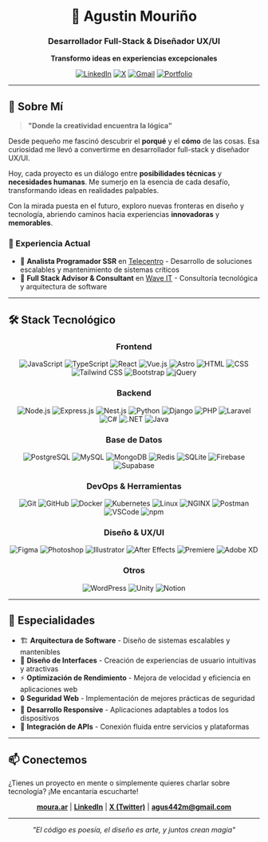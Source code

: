 <div align="center">
  
  # 🚀 Agustin Mouriño
  
  ### Desarrollador Full-Stack & Diseñador UX/UI
  
  **Transformo ideas en experiencias excepcionales**
  
  [![LinkedIn](https://img.shields.io/badge/LinkedIn-0077B5?style=for-the-badge&logo=linkedin&logoColor=white)](http://go.moura.ar/lk)
  [![X](https://img.shields.io/badge/X-000000?style=for-the-badge&logo=x&logoColor=white)](http://go.moura.ar/x)
  [![Gmail](https://img.shields.io/badge/Gmail-D14836?style=for-the-badge&logo=gmail&logoColor=white)](http://go.moura.ar/gm)
  [![Portfolio](https://img.shields.io/badge/Portfolio-FFD700?style=for-the-badge&logo=firefox&logoColor=black)](https://moura.ar)
  
</div>

---

## 🌟 Sobre Mí

> **"Donde la creatividad encuentra la lógica"**

Desde pequeño me fascinó descubrir el **porqué** y el **cómo** de las cosas. Esa curiosidad me llevó a convertirme en desarrollador full-stack y diseñador UX/UI.

Hoy, cada proyecto es un diálogo entre **posibilidades técnicas** y **necesidades humanas**. Me sumerjo en la esencia de cada desafío, transformando ideas en realidades palpables.

Con la mirada puesta en el futuro, exploro nuevas fronteras en diseño y tecnología, abriendo caminos hacia experiencias **innovadoras** y **memorables**.

### 💼 Experiencia Actual

- 🏢 **Analista Programador SSR** en [Telecentro](https://www.linkedin.com/company/telecentro) - Desarrollo de soluciones escalables y mantenimiento de sistemas críticos
- 🌊 **Full Stack Advisor & Consultant** en [Wave IT](https://www.linkedin.com/company/waveit-ar) - Consultoría tecnológica y arquitectura de software

---

## 🛠️ Stack Tecnológico

<div align="center">

### Frontend
![JavaScript](https://skillicons.dev/icons?i=js) ![TypeScript](https://skillicons.dev/icons?i=typescript) ![React](https://skillicons.dev/icons?i=react) ![Vue.js](https://skillicons.dev/icons?i=vue) ![Astro](https://skillicons.dev/icons?i=astro) ![HTML](https://skillicons.dev/icons?i=html) ![CSS](https://skillicons.dev/icons?i=css) ![Tailwind CSS](https://skillicons.dev/icons?i=tailwind) ![Bootstrap](https://skillicons.dev/icons?i=bootstrap) ![jQuery](https://skillicons.dev/icons?i=jquery)

### Backend
![Node.js](https://skillicons.dev/icons?i=nodejs) ![Express.js](https://skillicons.dev/icons?i=express) ![Nest.js](https://skillicons.dev/icons?i=nest) ![Python](https://skillicons.dev/icons?i=python) ![Django](https://skillicons.dev/icons?i=django) ![PHP](https://skillicons.dev/icons?i=php) ![Laravel](https://skillicons.dev/icons?i=laravel) ![C#](https://skillicons.dev/icons?i=cs) ![.NET](https://skillicons.dev/icons?i=dotnet) ![Java](https://skillicons.dev/icons?i=java)

### Base de Datos
![PostgreSQL](https://skillicons.dev/icons?i=postgresql) ![MySQL](https://skillicons.dev/icons?i=mysql) ![MongoDB](https://skillicons.dev/icons?i=mongodb) ![Redis](https://skillicons.dev/icons?i=redis) ![SQLite](https://skillicons.dev/icons?i=sqlite) ![Firebase](https://skillicons.dev/icons?i=firebase) ![Supabase](https://skillicons.dev/icons?i=supabase)

### DevOps & Herramientas
![Git](https://skillicons.dev/icons?i=git) ![GitHub](https://skillicons.dev/icons?i=github) ![Docker](https://skillicons.dev/icons?i=docker) ![Kubernetes](https://skillicons.dev/icons?i=kubernetes) ![Linux](https://skillicons.dev/icons?i=linux) ![NGINX](https://skillicons.dev/icons?i=nginx) ![Postman](https://skillicons.dev/icons?i=postman) ![VSCode](https://skillicons.dev/icons?i=vscode) ![npm](https://skillicons.dev/icons?i=npm)

### Diseño & UX/UI
![Figma](https://skillicons.dev/icons?i=figma) ![Photoshop](https://skillicons.dev/icons?i=photoshop) ![Illustrator](https://skillicons.dev/icons?i=illustrator) ![After Effects](https://skillicons.dev/icons?i=aftereffects) ![Premiere](https://skillicons.dev/icons?i=premiere) ![Adobe XD](https://skillicons.dev/icons?i=xd)

### Otros
![WordPress](https://skillicons.dev/icons?i=wordpress) ![Unity](https://skillicons.dev/icons?i=unity) ![Notion](https://skillicons.dev/icons?i=notion)

</div>

---

## 🎯 Especialidades

- 🏗️ **Arquitectura de Software** - Diseño de sistemas escalables y mantenibles
- 🎨 **Diseño de Interfaces** - Creación de experiencias de usuario intuitivas y atractivas
- ⚡ **Optimización de Rendimiento** - Mejora de velocidad y eficiencia en aplicaciones web
- 🔒 **Seguridad Web** - Implementación de mejores prácticas de seguridad
- 📱 **Desarrollo Responsive** - Aplicaciones adaptables a todos los dispositivos
- 🔄 **Integración de APIs** - Conexión fluida entre servicios y plataformas

---

## 📫 Conectemos

¿Tienes un proyecto en mente o simplemente quieres charlar sobre tecnología? ¡Me encantaría escucharte!

<div align="center">
  
  **[moura.ar](https://moura.ar)** | **[LinkedIn](https://www.linkedin.com/in/agustin-mouri%C3%B1o/)** | **[X (Twitter)](https://x.com/agus_moura)** | **[agus442m@gmail.com](mailto:agus442m@gmail.com)**
  
</div>

---

<div align="center">
  
  *"El código es poesía, el diseño es arte, y juntos crean magia"*
  
</div>
